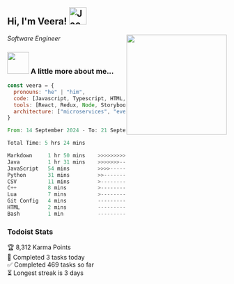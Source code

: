 <h2> Hi, I'm Veera! <img src="https://raw.githubusercontent.com/Tarikul-Islam-Anik/Animated-Fluent-Emojis/master/Emojis/Activities/Jack-O-Lantern.png" alt="Jack-O-Lantern" width="40" height="40" /></h2>
<img align='right' src="https://user-images.githubusercontent.com/74038190/213911110-aedbef38-a29f-4b6b-a65c-11608b4f75a5.gif" width="230">
<p><em>Software Engineer</em></p>


### <img src="https://user-images.githubusercontent.com/74038190/216656963-09118229-8a9e-4af0-910c-c37f35f2e210.gif" width="50"> A little more about me...  

```javascript
const veera = {
  pronouns: "he" | "him",
  code: [Javascript, Typescript, HTML, CSS, Ruby, Python, Java],
  tools: [React, Redux, Node, Storybook, Styled-Components, Jest, Docker],
  architecture: ["microservices", "event-driven", "design system pattern"]
}
```

<!--START_SECTION:waka-->

```rust
From: 14 September 2024 - To: 21 September 2024

Total Time: 5 hrs 24 mins

Markdown     1 hr 50 mins    >>>>>>>>>----------------   34.07 %
Java         1 hr 31 mins    >>>>>>>------------------   28.22 %
JavaScript   54 mins         >>>>---------------------   16.66 %
Python       31 mins         >>-----------------------   09.62 %
CSV          11 mins         >------------------------   03.48 %
C++          8 mins          >------------------------   02.62 %
Lua          7 mins          >------------------------   02.39 %
Git Config   4 mins          -------------------------   01.30 %
HTML         2 mins          -------------------------   00.71 %
Bash         1 min           -------------------------   00.37 %
```

<!--END_SECTION:waka-->


### Todoist Stats

<!-- TODO-IST:START -->
🏆  8,312 Karma Points           
🌸  Completed 3 tasks today           
✅  Completed 469 tasks so far           
⏳  Longest streak is 3 days
<!-- TODO-IST:END -->
<!--
Profile views:
[![](https://visitcount.itsvg.in/api?id=veeravivekt&label=Profile%20Views&color=1&icon=2&pretty=false)](https://visitcount.itsvg.in)
-->
